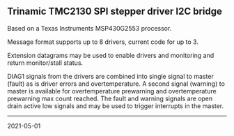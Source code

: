## Trinamic TMC2130 SPI stepper driver I2C bridge

Based on a Texas Instruments MSP430G2553 processor.

Message format supports up to 8 drivers, current code for up to 3.

Extension datagrams may be used to enable drivers and monitoring and return monitor/stall status.

DIAG1 signals from the drivers are combined into single signal to master \(fault\) as is driver errors and overtemperature.
A second signal \(warning\) to master is available for overtemperature prewarning and overtemperature prewarning max count reached.
The fault and warning signals are open drain active low signals and may be used to trigger interrupts in the master.

---
2021-05-01
